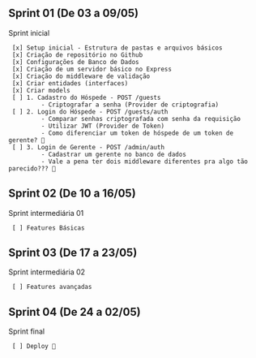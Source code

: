 ## Sprint 01 (De 03 a 09/05) 
Sprint inicial
```plaintext
 [x] Setup inicial - Estrutura de pastas e arquivos básicos
 [x] Criação de repositório no Github
 [x] Configurações de Banco de Dados
 [x] Criação de um servidor básico no Express
 [x] Criação do middleware de validação
 [x] Criar entidades (interfaces)
 [x] Criar models
 [ ] 1. Cadastro do Hóspede - POST /guests
         - Criptografar a senha (Provider de criptografia)
 [ ] 2. Login do Hóspede - POST /guests/auth
         - Comparar senhas criptografada com senha da requisição
         - Utilizar JWT (Provider de Token)
         - Como diferenciar um token de hóspede de um token de gerente? 🤔
 [ ] 3. Login de Gerente - POST /admin/auth
         - Cadastrar um gerente no banco de dados
         - Vale a pena ter dois middleware diferentes pra algo tão parecido??? 🤔
```

## Sprint 02 (De 10 a 16/05) 
Sprint intermediária 01
```plaintext
 [ ] Features Básicas
```

## Sprint 03 (De 17 a 23/05) 
Sprint intermediária 02
```plaintext
 [ ] Features avançadas
```

## Sprint 04 (De 24 a 02/05) 
Sprint final
```plaintext
 [ ] Deploy 🚀
```
